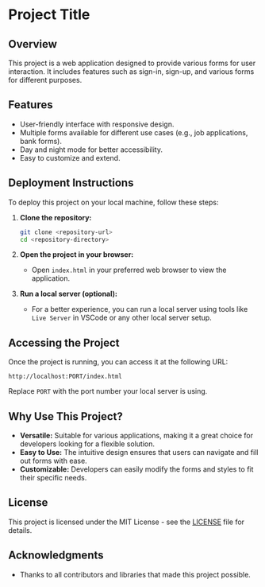 # Project Title

## Overview
This project is a web application designed to provide various forms for user interaction. It includes features such as sign-in, sign-up, and various forms for different purposes.

## Features
- User-friendly interface with responsive design.
- Multiple forms available for different use cases (e.g., job applications, bank forms).
- Day and night mode for better accessibility.
- Easy to customize and extend.

## Deployment Instructions
To deploy this project on your local machine, follow these steps:

1. **Clone the repository:**
   ```bash
   git clone <repository-url>
   cd <repository-directory>
   ```

2. **Open the project in your browser:**
   - Open `index.html` in your preferred web browser to view the application.

3. **Run a local server (optional):**
   - For a better experience, you can run a local server using tools like `Live Server` in VSCode or any other local server setup.

## Accessing the Project
Once the project is running, you can access it at the following URL:
```
http://localhost:PORT/index.html
```
Replace `PORT` with the port number your local server is using.

## Why Use This Project?
- **Versatile:** Suitable for various applications, making it a great choice for developers looking for a flexible solution.
- **Easy to Use:** The intuitive design ensures that users can navigate and fill out forms with ease.
- **Customizable:** Developers can easily modify the forms and styles to fit their specific needs.

## License
This project is licensed under the MIT License - see the [LICENSE](LICENSE) file for details.

## Acknowledgments
- Thanks to all contributors and libraries that made this project possible.
